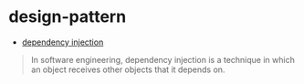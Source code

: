 # design-pattern

- [dependency injection](./di)

> In software engineering, dependency injection is a technique in which an object receives other objects that it depends on.
